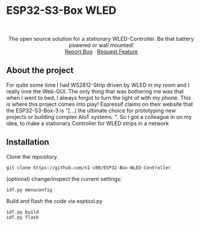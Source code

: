 # ESP32-S3-Box WLED

<br/>
  <p align="center">
    The open source solution for a stationary WLED-Controller. Be that battery powered or wall       mounted!
    <br/>
    <a href="https://github.com/n1-c00/ESP32-Box-WLED-Controller/issues">Report Bug</a>
    ·
    <a href="https://github.com/n1-c00/ESP32-Box-WLED-Controller/issues">Request Feature</a>
  </p>
</p>

## About the project
For quite some time I had WS2812-Strip driven by WLED in my room and I really love the Web-GUI. The only thing that was bothering me was that when I went to bed, I always forgot to turn the light of with my phone. This is where this project comes into play!
Espressif claims on their website that the ESP32-S3-Box-3 is "[...] the ultimate choice for prototyping new projects or building complex AIoT systems. ". So I got a colleague in on my idea, to make a stationary Controller for WLED strips in a network

## Installation

Clone the repository.
```
git clone https://github.com/n1-c00/ESP32-Box-WLED-Controller
```

(optional) change/inspect the current settings:
```
idf.py menuconfig
```

Build and flash the code via esptool.py
```
idf.py build
idf.py flash
```
